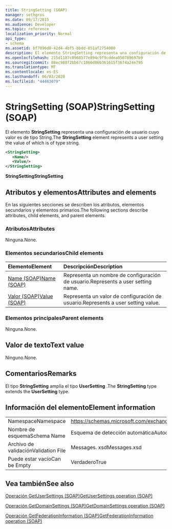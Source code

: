 ```yaml
---
title: StringSetting (SOAP)
manager: sethgros
ms.date: 09/17/2015
ms.audience: Developer
ms.topic: reference
localization_priority: Normal
api_type:
- schema
ms.assetid: bf7096d8-42d4-4bf5-bbdd-851af2754000
description: El elemento StringSetting representa una configuración de usuario cuyo valor es de tipo String.
ms.openlocfilehash: 215d1187c0968577e894c9f9cddea050789697b9
ms.sourcegitcommit: 88ec988f2bb67c1866d06b361615f3674a24e795
ms.translationtype: MT
ms.contentlocale: es-ES
ms.lasthandoff: 06/03/2020
ms.locfileid: "44463079"
---
```

# <a name="stringsetting-soap"></a><span data-ttu-id="34d74-103">StringSetting (SOAP)</span><span class="sxs-lookup"><span data-stu-id="34d74-103">StringSetting (SOAP)</span></span>

<span data-ttu-id="34d74-104">El elemento **StringSetting** representa una configuración de usuario cuyo valor es de tipo String.</span><span class="sxs-lookup"><span data-stu-id="34d74-104">The **StringSetting** element represents a user setting the value of which is of type string.</span></span> 
  
```XML
<StringSetting>
   <Name/>
   <Value/>
</StringSetting>
```

 <span data-ttu-id="34d74-105">**StringSetting**</span><span class="sxs-lookup"><span data-stu-id="34d74-105">**StringSetting**</span></span>
## <a name="attributes-and-elements"></a><span data-ttu-id="34d74-106">Atributos y elementos</span><span class="sxs-lookup"><span data-stu-id="34d74-106">Attributes and elements</span></span>

<span data-ttu-id="34d74-107">En las siguientes secciones se describen los atributos, elementos secundarios y elementos primarios.</span><span class="sxs-lookup"><span data-stu-id="34d74-107">The following sections describe attributes, child elements, and parent elements.</span></span>
  
### <a name="attributes"></a><span data-ttu-id="34d74-108">Atributos</span><span class="sxs-lookup"><span data-stu-id="34d74-108">Attributes</span></span>

<span data-ttu-id="34d74-109">Ninguna.</span><span class="sxs-lookup"><span data-stu-id="34d74-109">None.</span></span>
  
### <a name="child-elements"></a><span data-ttu-id="34d74-110">Elementos secundarios</span><span class="sxs-lookup"><span data-stu-id="34d74-110">Child elements</span></span>

|<span data-ttu-id="34d74-111">**Elemento**</span><span class="sxs-lookup"><span data-stu-id="34d74-111">**Element**</span></span>|<span data-ttu-id="34d74-112">**Descripción**</span><span class="sxs-lookup"><span data-stu-id="34d74-112">**Description**</span></span>|
|:-----|:-----|
|[<span data-ttu-id="34d74-113">Name (SOAP)</span><span class="sxs-lookup"><span data-stu-id="34d74-113">Name (SOAP)</span></span>](name-soap.md) <br/> |<span data-ttu-id="34d74-114">Representa un nombre de configuración de usuario.</span><span class="sxs-lookup"><span data-stu-id="34d74-114">Represents a user setting name.</span></span>  <br/> |
|[<span data-ttu-id="34d74-115">Valor (SOAP)</span><span class="sxs-lookup"><span data-stu-id="34d74-115">Value (SOAP)</span></span>](value-soap.md) <br/> |<span data-ttu-id="34d74-116">Representa un valor de configuración de usuario.</span><span class="sxs-lookup"><span data-stu-id="34d74-116">Represents a user setting value.</span></span>  <br/> |
   
### <a name="parent-elements"></a><span data-ttu-id="34d74-117">Elementos principales</span><span class="sxs-lookup"><span data-stu-id="34d74-117">Parent elements</span></span>

<span data-ttu-id="34d74-118">Ninguna.</span><span class="sxs-lookup"><span data-stu-id="34d74-118">None.</span></span>
  
## <a name="text-value"></a><span data-ttu-id="34d74-119">Valor de texto</span><span class="sxs-lookup"><span data-stu-id="34d74-119">Text value</span></span>

<span data-ttu-id="34d74-120">Ninguno.</span><span class="sxs-lookup"><span data-stu-id="34d74-120">None.</span></span>
  
## <a name="remarks"></a><span data-ttu-id="34d74-121">Comentarios</span><span class="sxs-lookup"><span data-stu-id="34d74-121">Remarks</span></span>

<span data-ttu-id="34d74-122">El tipo **StringSetting** amplía el tipo **UserSetting** .</span><span class="sxs-lookup"><span data-stu-id="34d74-122">The **StringSetting** type extends the **UserSetting** type.</span></span> 
  
## <a name="element-information"></a><span data-ttu-id="34d74-123">Información del elemento</span><span class="sxs-lookup"><span data-stu-id="34d74-123">Element information</span></span>

|||
|:-----|:-----|
|<span data-ttu-id="34d74-124">Namespace</span><span class="sxs-lookup"><span data-stu-id="34d74-124">Namespace</span></span>  <br/> |https://schemas.microsoft.com/exchange/2010/Autodiscover  <br/> |
|<span data-ttu-id="34d74-125">Nombre de esquema</span><span class="sxs-lookup"><span data-stu-id="34d74-125">Schema Name</span></span>  <br/> |<span data-ttu-id="34d74-126">Esquema de detección automática</span><span class="sxs-lookup"><span data-stu-id="34d74-126">Autodiscover schema</span></span>  <br/> |
|<span data-ttu-id="34d74-127">Archivo de validación</span><span class="sxs-lookup"><span data-stu-id="34d74-127">Validation File</span></span>  <br/> |<span data-ttu-id="34d74-128">Messages. xsd</span><span class="sxs-lookup"><span data-stu-id="34d74-128">Messages.xsd</span></span>  <br/> |
|<span data-ttu-id="34d74-129">Puede estar vacío</span><span class="sxs-lookup"><span data-stu-id="34d74-129">Can be Empty</span></span>  <br/> |<span data-ttu-id="34d74-130">Verdadero</span><span class="sxs-lookup"><span data-stu-id="34d74-130">True</span></span>  <br/> |
   
## <a name="see-also"></a><span data-ttu-id="34d74-131">Vea también</span><span class="sxs-lookup"><span data-stu-id="34d74-131">See also</span></span>



[<span data-ttu-id="34d74-132">Operación GetUserSettings (SOAP)</span><span class="sxs-lookup"><span data-stu-id="34d74-132">GetUserSettings operation (SOAP)</span></span>](getusersettings-operation-soap.md)
  
[<span data-ttu-id="34d74-133">Operación GetDomainSettings (SOAP)</span><span class="sxs-lookup"><span data-stu-id="34d74-133">GetDomainSettings operation (SOAP)</span></span>](getdomainsettings-operation-soap.md)
  
[<span data-ttu-id="34d74-134">Operación GetFederationInformation (SOAP)</span><span class="sxs-lookup"><span data-stu-id="34d74-134">GetFederationInformation operation (SOAP)</span></span>](getfederationinformation-operation-soap.md)

